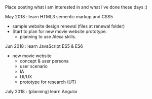 Place posting what i am interested in and what i've done these days :)

May 2018 : learn HTML3 sementic markup and CSS5
- sample website design renewal (files at renewal folder)
- Start to plan for new movie website prototype.
  - planning to use Alexa skills.

Jun 2018 : learn JavaScript ES5 & ES6 
- new movie website
  - concept & user persona
  - user scenario 
  - IA
  - UI/UX
  - prototype for research (UT)

July 2018 : (planning) learn Angular 

